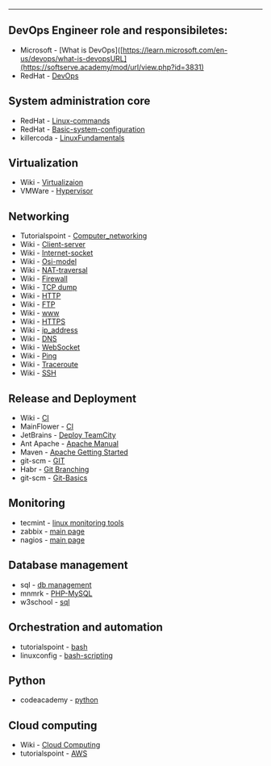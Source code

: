 ***

## DevOps Engineer role and responsibiletes:

- Microsoft - [What is DevOps]([https://learn.microsoft.com/en-us/devops/what-is-devopsURL](https://softserve.academy/mod/url/view.php?id=3831)
- RedHat - [DevOps](https://www.redhat.com/en/topics/devops)

## System administration core

- RedHat - [Linux-commands]([https://www.redhat.com/sysadmin/basic-linux-commandsURL](https://softserve.academy/mod/url/view.php?id=3836))
- RedHat - [Basic-system-configuration]([https://access.redhat.com/documentation/en-us/red_hat_enterprise_linux/9/html/configuring_basic_system_settingsURL](https://softserve.academy/mod/url/view.php?id=13505))
- killercoda - [LinuxFundamentals]([https://killercoda.com/pawelpiwosz/course/linuxFundamentalsURL](https://softserve.academy/mod/url/view.php?id=13504))

## Virtualization

- Wiki - [Virtualizaion]([https://en.wikipedia.org/wiki/VirtualizationURL](https://softserve.academy/mod/url/view.php?id=3841))
- VMWare - [Hypervisor]([https://www.vmware.com/topics/glossary/content/hypervisorURL](https://softserve.academy/mod/url/view.php?id=3842))

## Networking

- Tutorialspoint - [Computer_networking]([https://www.tutorialspoint.com/computer_fundamentals/computer_networkingURL](https://softserve.academy/mod/url/view.php?id=3852))
- Wiki - [Client-server]([http://en.wikipedia.org/wiki/Client-serverURL](https://softserve.academy/mod/url/view.php?id=3853))
- Wiki - [Internet-socket]([http://en.wikipedia.org/wiki/Internet_socketURL](https://softserve.academy/mod/url/view.php?id=3854))
- Wiki - [Osi-model]([http://en.wikipedia.org/wiki/Osi_modelURL](https://softserve.academy/mod/url/view.php?id=3855))
- Wiki - [NAT-traversal]([http://en.wikipedia.org/wiki/NAT_traversalURL](https://softserve.academy/mod/url/view.php?id=3856))
- Wiki - [Firewall]([http://en.wikipedia.org/wiki/FirewallURL](https://softserve.academy/mod/url/view.php?id=3857))
- Wiki - [TCP dump]([http://en.wikipedia.org/wiki/TcpdumpURL](https://softserve.academy/mod/url/view.php?id=3858))
- Wiki - [HTTP]([https://en.wikipedia.org/wiki/Hypertext_Transfer_ProtocolURL](https://softserve.academy/mod/url/view.php?id=3859))
- Wiki - [FTP]([https://en.wikipedia.org/wiki/File_Transfer_ProtocolURL](https://softserve.academy/mod/url/view.php?id=3860))
- Wiki - [www]([https://en.wikipedia.org/wiki/World_Wide_WebURL](https://softserve.academy/mod/url/view.php?id=3861))
- Wiki - [HTTPS]([https://en.wikipedia.org/wiki/HTTPSURL](https://softserve.academy/mod/url/view.php?id=3862))
- Wiki - [ip_address]([https://en.wikipedia.org/wiki/IP_addressURL](https://softserve.academy/mod/url/view.php?id=3863))
- Wiki - [DNS]([https://en.wikipedia.org/wiki/Domain_Name_SystemURL](https://softserve.academy/mod/url/view.php?id=3864))
- Wiki - [WebSocket]([https://en.wikipedia.org/wiki/WebSocketURL](https://softserve.academy/mod/url/view.php?id=3865))
- Wiki - [Ping]([https://en.wikipedia.org/wiki/PingURL](https://softserve.academy/mod/url/view.php?id=3866))
- Wiki - [Traceroute]([https://en.wikipedia.org/wiki/TracerouteURL](https://softserve.academy/mod/url/view.php?id=3867))
- Wiki - [SSH]([https://en.wikipedia.org/wiki/Secure_ShellURL](https://softserve.academy/mod/url/view.php?id=3868))

## Release and Deployment

- Wiki - [CI]([https://en.wikipedia.org/wiki/Continuous_integrationURL](https://softserve.academy/mod/url/view.php?id=3869))
- MainFlower - [CI]([https://www.martinfowler.com/articles/continuousIntegration.htmlURL](https://softserve.academy/mod/url/view.php?id=3870))
- JetBrains - [Deploy TeamCity]([http://confluence.jetbrains.com/display/TCD7/How+To...#HowTo...-HowdoIsetupdeploymentformyapplicationinTeamCityURL](https://softserve.academy/mod/url/view.php?id=3871))
- Ant Apache - [Apache Manual]([http://ant.apache.org/manual/index.htmlURL](https://softserve.academy/mod/url/view.php?id=3872))
- Maven - [Apache Getting Started]([https://maven.apache.org/guides/getting-started/index.htmlURL](https://softserve.academy/mod/url/view.php?id=3873))
- git-scm - [GIT]([https://git-scm.com/URL](https://softserve.academy/mod/url/view.php?id=3874))
- Habr - [Git Branching](https://habrahabr.ru/post/106912/)
- git-scm - [Git-Basics]([https://git-scm.com/book/en/v2/Getting-Started-Git-BasicsURL](https://softserve.academy/mod/url/view.php?id=3876))

## Monitoring

- tecmint - [linux monitoring tools]([http://www.tecmint.com/command-line-tools-to-monitor-linux-performanceURL](https://softserve.academy/mod/url/view.php?id=3979))
- zabbix - [main page]([https://www.zabbix.comURL](https://softserve.academy/mod/url/view.php?id=3982))
- nagios - [main page]([https://www.nagios.org])

## Database management

- sql - [db management]([http://searchsqlserver.techtarget.com/definition/database-management-system])
- mnmrk - [PHP-MySQL]([http://www.manmrk.net/tutorials/pda/b/PDF/Tech/PHP-MySQL/MySQL%20Bible.pdf])
- w3school - [sql]([https://www.w3schools.com/sql/default.asp])

## Orchestration and automation

- tutorialspoint - [bash]([http://www.tutorialspoint.com/unix_commands/bash.htm])
- linuxconfig - [bash-scripting]([https://linuxconfig.org/bash-scripting-tutorial])

## Python

- codeacademy - [python]([https://www.codecademy.com/learn/python])

## Cloud computing

- Wiki - [Cloud Computing]([https://en.wikipedia.org/wiki/Cloud_computing])
- tutorialspoint - [AWS]([https://www.tutorialspoint.com/amazon_web_services/index.htm])



